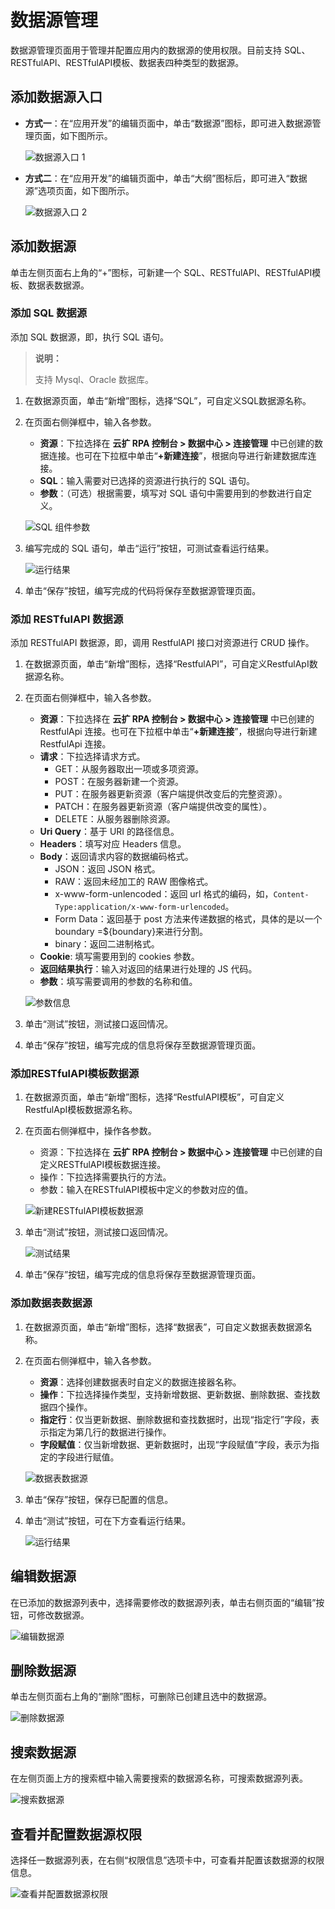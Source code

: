# 数据源管理

数据源管理页面用于管理并配置应用内的数据源的使用权限。目前支持 SQL、RESTfulAPI、RESTfulAPI模板、数据表四种类型的数据源。

## 添加数据源入口

- **方式一**：在“应用开发”的编辑页面中，单击“数据源”图标，即可进入数据源管理页面，如下图所示。

    ![数据源入口 1](https://docimages.blob.core.chinacloudapi.cn/images/Kris/Apps/datasource120210326.png)

- **方式二**：在“应用开发”的编辑页面中，单击“大纲”图标后，即可进入“数据源”选项页面，如下图所示。
  
   ![数据源入口 2](https://docimages.blob.core.chinacloudapi.cn/images/Kris/Apps/datasource220210326.png)

## 添加数据源

单击左侧页面右上角的“+”图标，可新建一个 SQL、RESTfulAPI、RESTfulAPI模板、数据表数据源。

### 添加 SQL 数据源

添加 SQL 数据源，即，执行 SQL 语句。

> **说明：**
>
> 支持 Mysql、Oracle 数据库。

1. 在数据源页面，单击“新增”图标，选择“SQL”，可自定义SQL数据源名称。
2. 在页面右侧弹框中，输入各参数。

    - **资源**：下拉选择在 **云扩 RPA 控制台 > 数据中心 > 连接管理** 中已创建的数据连接。也可在下拉框中单击“**+新建连接**”，根据向导进行新建数据库连接。
    - **SQL**：输入需要对已选择的资源进行执行的 SQL 语句。
    - **参数**：（可选）根据需要，填写对 SQL 语句中需要用到的参数进行自定义。

    ![SQL 组件参数](https://docimages.blob.core.chinacloudapi.cn/images/Kris/Apps/sqlcenter20210325.png)

3. 编写完成的 SQL 语句，单击“运行”按钮，可测试查看运行结果。

    ![运行结果](https://docimages.blob.core.chinacloudapi.cn/images/Kris/Apps/sql20210325.png)

4. 单击“保存”按钮，编写完成的代码将保存至数据源管理页面。

### 添加 RESTfulAPI 数据源

添加 RESTfulAPI 数据源，即，调用 RestfulAPI 接口对资源进行 CRUD 操作。

1. 在数据源页面，单击“新增”图标，选择“RestfulAPI”，可自定义RestfulApI数据源名称。
2. 在页面右侧弹框中，输入各参数。

    - **资源**：下拉选择在 **云扩 RPA 控制台 > 数据中心 > 连接管理** 中已创建的 RestfulApi 连接。也可在下拉框中单击“**+新建连接**”，根据向导进行新建 RestfulApi 连接。
    - **请求**：下拉选择请求方式。
       - GET：从服务器取出一项或多项资源。
       - POST：在服务器新建一个资源。
       - PUT：在服务器更新资源（客户端提供改变后的完整资源）。
       - PATCH：在服务器更新资源（客户端提供改变的属性）。
       - DELETE：从服务器删除资源。
    - **Uri Query**：基于 URI 的路径信息。
    - **Headers**：填写对应 Headers 信息。
    - **Body**：返回请求内容的数据编码格式。
       - JSON：返回 JSON 格式。
       - RAW：返回未经加工的 RAW 图像格式。
       - x-www-form-unlencoded：返回 url 格式的编码，如，`Content-Type:application/x-www-form-urlencoded`。
       - Form Data：返回基于 post 方法来传递数据的格式，具体的是以一个 boundary =${boundary}来进行分割。
       - binary：返回二进制格式。
    - **Cookie**: 填写需要用到的 cookies 参数。
    - **返回结果执行**：输入对返回的结果进行处理的 JS 代码。
    - **参数**：填写需要调用的参数的名称和值。

    ![参数信息](https://docimages.blob.core.chinacloudapi.cn/images/Kris/Apps/RestfulAPI20210325.png)

3. 单击“测试”按钮，测试接口返回情况。
4. 单击“保存”按钮，编写完成的信息将保存至数据源管理页面。

### 添加RESTfulAPI模板数据源

1. 在数据源页面，单击“新增”图标，选择“RestfulAPI模板”，可自定义RestfulApI模板数据源名称。
2. 在页面右侧弹框中，操作各参数。

    - 资源：下拉选择在 **云扩 RPA 控制台 > 数据中心 > 连接管理** 中已创建的自定义RESTfulAPI模板数据连接。
    - 操作：下拉选择需要执行的方法。
    - 参数：输入在RESTfulAPI模板中定义的参数对应的值。

    ![新建RESTfulAPI模板数据源](https://docimages.blob.core.chinacloudapi.cn/images/Kris/Apps/createrestfulapitemplate20210608.png)

3. 单击“测试”按钮，测试接口返回情况。

   ![测试结果](https://docimages.blob.core.chinacloudapi.cn/images/Kris/Apps/restapiresult20210608.png)

4. 单击“保存”按钮，编写完成的信息将保存至数据源管理页面。

### 添加数据表数据源

1. 在数据源页面，单击“新增”图标，选择“数据表”，可自定义数据表数据源名称。
2. 在页面右侧弹框中，输入各参数。

    - **资源**：选择创建数据表时自定义的数据连接器名称。
    - **操作**：下拉选择操作类型，支持新增数据、更新数据、删除数据、查找数据四个操作。
    - **指定行**：仅当更新数据、删除数据和查找数据时，出现“指定行”字段，表示指定为第几行的数据进行操作。
    - **字段赋值**：仅当新增数据、更新数据时，出现“字段赋值”字段，表示为指定的字段进行赋值。

    ![数据表数据源](https://docimages.blob.core.chinacloudapi.cn/images/Kris/Apps/createdatatablesave20210511.png)

3. 单击“保存”按钮，保存已配置的信息。
4. 单击“测试”按钮，可在下方查看运行结果。

    ![运行结果](https://docimages.blob.core.chinacloudapi.cn/images/Kris/Apps/datatbletestresult20210512.png)

## 编辑数据源

在已添加的数据源列表中，选择需要修改的数据源列表，单击右侧页面的“编辑”按钮，可修改数据源。

![编辑数据源](https://docimages.blob.core.chinacloudapi.cn/images/Kris/Apps/editdatasource20210326.png)

## 删除数据源

单击左侧页面右上角的“删除”图标，可删除已创建且选中的数据源。

![删除数据源](https://docimages.blob.core.chinacloudapi.cn/images/Kris/Apps/deletedatasource20210326.png)

## 搜索数据源

在左侧页面上方的搜索框中输入需要搜索的数据源名称，可搜索数据源列表。

![搜索数据源](https://docimages.blob.core.chinacloudapi.cn/images/Kris/Apps/searchcode20210326.png)

## 查看并配置数据源权限

选择任一数据源列表，在右侧“权限信息”选项卡中，可查看并配置该数据源的权限信息。

![查看并配置数据源权限](https://docimages.blob.core.chinacloudapi.cn/images/Kris/Apps/grant20210326.png)
